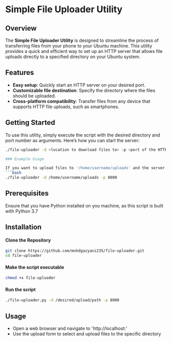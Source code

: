 # Simple File Uploader Utility

## Overview

The **Simple File Uploader Utility** is designed to streamline the process of transferring files from your phone to your Ubuntu machine. This utility provides a quick and efficient way to set up an HTTP server that allows file uploads directly to a specified directory on your Ubuntu system.

## Features

- **Easy setup**: Quickly start an HTTP server on your desired port.
- **Customizable file destination**: Specify the directory where the files should be uploaded.
- **Cross-platform compatibility**: Transfer files from any device that supports HTTP file uploads, such as smartphones.

## Getting Started

To use this utility, simply execute the script with the desired directory and port number as arguments. Here’s how you can start the server:

```bash
./file-uploader -d <location to download files to> -p <port of the HTTP server>

### Example Usage

If you want to upload files to '/home/username/uploads' and the server to run on port 8000, you would run:
```bash
./file-uploader -d /home/username/uploads -p 8000
```
## Prerequisites

Ensure that you have Python installed on you machine, as this script is built with Python 3.7

## Installation
#### Clone the Repository
```bash
git clone https://github.com/mohdgazyani235/file-uploader.git
cd file-uploader
```
#### Make the script executable
```bash
chmod +x file-uploader
```
#### Run the script
```bash
./file-uploader.py -d /desired/upload/path -p 8000
```
## Usage
- Open a web browser and navigate to 'http://localhost:<port>'
- Use the upload form to select and upload files to the specific directory


